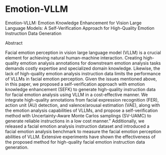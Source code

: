 # Emotion-VLLM
Emotion-VLLM: Emotion Knowledge Enhancement for Vision Large Language Models: A Self-Verification Approach for High-Quality Emotion Instruction Data Generation

Abstract

Facial emotion perception in vision large language model (VLLM) is a crucial element for achieving natural human-machine interaction. Creating high-quality emotion analysis annotations for downstream emotion analysis tasks demands costly expertise and specialized domain knowledge. Likewise, the lack of high-quality emotion analysis instruction data limits the performance of VLLMs in facial emotion perception. Given the issues mentioned above, in this paper, we proposed a self-verification approach with emotion knowledge enhancement (SEFK) to generate high-quality instruction data for facial emotion analysis using VLLM in a cost-effective manner. We integrate high-quality annotations from facial expression recognition (FER), action unit (AU) detection, and valence/arousal estimation (VAE), along with the emotion analysis capabilities of VLLMs, and propose a self-verification method with Uncertainty-Aware Monte Carlos samplings (SV-UAMC) to generate reliable instructions in a low cost manner." Additionally, we released a facial emotion analysis instruction dataset and introduced a facial emotion analysis benchmark to measure the facial emotion perception abilities of VLLM. Extensive experiments have shown the effectiveness of the proposed method for high-quality facial emotion instruction data generation.
